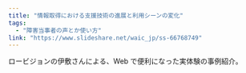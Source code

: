 ```yaml
---
title: "情報取得における支援技術の進展と利用シーンの変化"
tags:
  - "障害当事者の声とか使い方"
link: "https://www.slideshare.net/waic_jp/ss-66768749"
---
```


ロービジョンの伊敷さんによる、Web で便利になった実体験の事例紹介。
